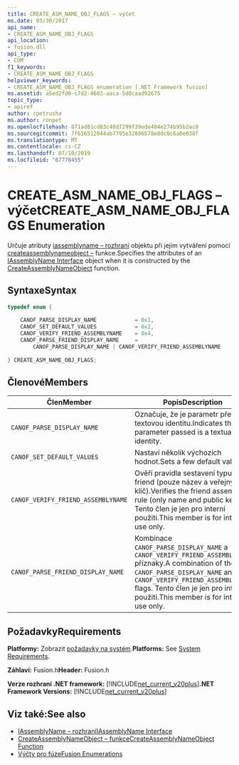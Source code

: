 ```yaml
---
title: CREATE_ASM_NAME_OBJ_FLAGS – výčet
ms.date: 03/30/2017
api_name:
- CREATE_ASM_NAME_OBJ_FLAGS
api_location:
- fusion.dll
api_type:
- COM
f1_keywords:
- CREATE_ASM_NAME_OBJ_FLAGS
helpviewer_keywords:
- CREATE_ASM_NAME_OBJ_FLAGS enumeration [.NET Framework fusion]
ms.assetid: a5ed2fd0-c7d2-4603-aaca-5d0caad92675
topic_type:
- apiref
author: rpetrusha
ms.author: ronpet
ms.openlocfilehash: 871ad81cd83c40d7299f39ede404e274b95b2ac0
ms.sourcegitcommit: 7f616512044ab7795e32806578e8dc0c6a0e038f
ms.translationtype: MT
ms.contentlocale: cs-CZ
ms.lasthandoff: 07/10/2019
ms.locfileid: "67778455"
---
```

# <a name="createasmnameobjflags-enumeration"></a><span data-ttu-id="16b6c-102">CREATE_ASM_NAME_OBJ_FLAGS – výčet</span><span class="sxs-lookup"><span data-stu-id="16b6c-102">CREATE_ASM_NAME_OBJ_FLAGS Enumeration</span></span>
<span data-ttu-id="16b6c-103">Určuje atributy [iassemblyname – rozhraní](../../../../docs/framework/unmanaged-api/fusion/iassemblyname-interface.md) objektu při jejím vytváření pomocí [createassemblynameobject –](../../../../docs/framework/unmanaged-api/fusion/createassemblynameobject-function.md) funkce.</span><span class="sxs-lookup"><span data-stu-id="16b6c-103">Specifies the attributes of an [IAssemblyName Interface](../../../../docs/framework/unmanaged-api/fusion/iassemblyname-interface.md) object when it is constructed by the [CreateAssemblyNameObject](../../../../docs/framework/unmanaged-api/fusion/createassemblynameobject-function.md) function.</span></span>  
  
## <a name="syntax"></a><span data-ttu-id="16b6c-104">Syntaxe</span><span class="sxs-lookup"><span data-stu-id="16b6c-104">Syntax</span></span>  
  
```cpp  
typedef enum {  
  
    CANOF_PARSE_DISPLAY_NAME            = 0x1,  
    CANOF_SET_DEFAULT_VALUES            = 0x2,  
    CANOF_VERIFY_FRIEND_ASSEMBLYNAME    = 0x4,  
    CANOF_PARSE_FRIEND_DISPLAY_NAME     =   
        CANOF_PARSE_DISPLAY_NAME | CANOF_VERIFY_FRIEND_ASSEMBLYNAME  
  
} CREATE_ASM_NAME_OBJ_FLAGS;  
```  
  
## <a name="members"></a><span data-ttu-id="16b6c-105">Členové</span><span class="sxs-lookup"><span data-stu-id="16b6c-105">Members</span></span>  
  
|<span data-ttu-id="16b6c-106">Člen</span><span class="sxs-lookup"><span data-stu-id="16b6c-106">Member</span></span>|<span data-ttu-id="16b6c-107">Popis</span><span class="sxs-lookup"><span data-stu-id="16b6c-107">Description</span></span>|  
|------------|-----------------|  
|`CANOF_PARSE_DISPLAY_NAME`|<span data-ttu-id="16b6c-108">Označuje, že je parametr předaný textovou identitu.</span><span class="sxs-lookup"><span data-stu-id="16b6c-108">Indicates that the parameter passed is a textual identity.</span></span>|  
|`CANOF_SET_DEFAULT_VALUES`|<span data-ttu-id="16b6c-109">Nastaví několik výchozích hodnot.</span><span class="sxs-lookup"><span data-stu-id="16b6c-109">Sets a few default values.</span></span>|  
|`CANOF_VERIFY_FRIEND_ASSEMBLYNAME`|<span data-ttu-id="16b6c-110">Ověří pravidla sestavení typu friend (pouze název a veřejný klíč).</span><span class="sxs-lookup"><span data-stu-id="16b6c-110">Verifies the friend assembly rule (only name and public key).</span></span> <span data-ttu-id="16b6c-111">Tento člen je jen pro interní použití.</span><span class="sxs-lookup"><span data-stu-id="16b6c-111">This member is for internal use only.</span></span>|  
|`CANOF_PARSE_FRIEND_DISPLAY_NAME`|<span data-ttu-id="16b6c-112">Kombinace `CANOF_PARSE_DISPLAY_NAME` a `CANOF_VERIFY_FRIEND_ASSEMBLYNAME` příznaky.</span><span class="sxs-lookup"><span data-stu-id="16b6c-112">A combination of the `CANOF_PARSE_DISPLAY_NAME` and `CANOF_VERIFY_FRIEND_ASSEMBLYNAME` flags.</span></span> <span data-ttu-id="16b6c-113">Tento člen je jen pro interní použití.</span><span class="sxs-lookup"><span data-stu-id="16b6c-113">This member is for internal use only.</span></span>|  
  
## <a name="requirements"></a><span data-ttu-id="16b6c-114">Požadavky</span><span class="sxs-lookup"><span data-stu-id="16b6c-114">Requirements</span></span>  
 <span data-ttu-id="16b6c-115">**Platformy:** Zobrazit [požadavky na systém](../../../../docs/framework/get-started/system-requirements.md).</span><span class="sxs-lookup"><span data-stu-id="16b6c-115">**Platforms:** See [System Requirements](../../../../docs/framework/get-started/system-requirements.md).</span></span>  
  
 <span data-ttu-id="16b6c-116">**Záhlaví:** Fusion.h</span><span class="sxs-lookup"><span data-stu-id="16b6c-116">**Header:** Fusion.h</span></span>  
  
 <span data-ttu-id="16b6c-117">**Verze rozhraní .NET framework:** [!INCLUDE[net_current_v20plus](../../../../includes/net-current-v20plus-md.md)]</span><span class="sxs-lookup"><span data-stu-id="16b6c-117">**.NET Framework Versions:** [!INCLUDE[net_current_v20plus](../../../../includes/net-current-v20plus-md.md)]</span></span>  
  
## <a name="see-also"></a><span data-ttu-id="16b6c-118">Viz také:</span><span class="sxs-lookup"><span data-stu-id="16b6c-118">See also</span></span>

- [<span data-ttu-id="16b6c-119">IAssemblyName – rozhraní</span><span class="sxs-lookup"><span data-stu-id="16b6c-119">IAssemblyName Interface</span></span>](../../../../docs/framework/unmanaged-api/fusion/iassemblyname-interface.md)
- [<span data-ttu-id="16b6c-120">CreateAssemblyNameObject – funkce</span><span class="sxs-lookup"><span data-stu-id="16b6c-120">CreateAssemblyNameObject Function</span></span>](../../../../docs/framework/unmanaged-api/fusion/createassemblynameobject-function.md)
- [<span data-ttu-id="16b6c-121">Výčty pro fúze</span><span class="sxs-lookup"><span data-stu-id="16b6c-121">Fusion Enumerations</span></span>](../../../../docs/framework/unmanaged-api/fusion/fusion-enumerations.md)
